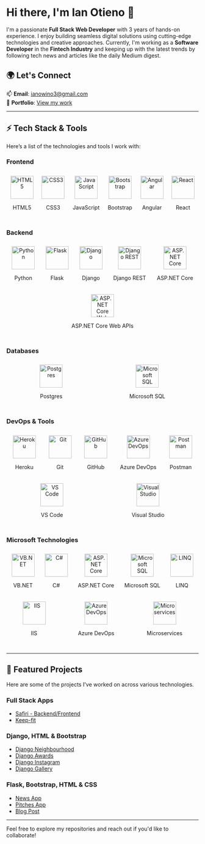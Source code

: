 # Hi there, I'm **Ian Otieno** 👋  
I'm a passionate **Full Stack Web Developer** with 3 years of hands-on experience. I enjoy building seamless digital solutions using cutting-edge technologies and creative approaches. Currently, I'm working as a **Software Developer** in the **Fintech Industry** and keeping up with the latest trends by following tech news and articles like the daily Medium digest.

## 🌍 Let's Connect  
📫 **Email**: [ianowino3@gmail.com](mailto:ianowino3@gmail.com)  
🔗 **Portfolio**: [View my work](https://ian-otieno.netlify.app/)

---

## ⚡ Tech Stack & Tools  
Here’s a list of the technologies and tools I work with:

### **Frontend**  
<div style="display: flex; flex-direction: row; justify-content: space-around; flex-wrap: wrap; margin-bottom: 20px;">
  <div style="text-align: center; margin: 10px;">
    <img src="https://cdn.jsdelivr.net/gh/devicons/devicon/icons/html5/html5-original.svg" alt="HTML5" width="60" height="60"/>
    <p>HTML5</p>
  </div>
  <div style="text-align: center; margin: 10px;">
    <img src="https://cdn.jsdelivr.net/gh/devicons/devicon/icons/css3/css3-original.svg" alt="CSS3" width="60" height="60"/>
    <p>CSS3</p>
  </div>
  <div style="text-align: center; margin: 10px;">
    <img src="https://cdn.jsdelivr.net/gh/devicons/devicon/icons/javascript/javascript-original.svg" alt="JavaScript" width="60" height="60"/>
    <p>JavaScript</p>
  </div>
  <div style="text-align: center; margin: 10px;">
    <img src="https://cdn.jsdelivr.net/gh/devicons/devicon/icons/bootstrap/bootstrap-original.svg" alt="Bootstrap" width="60" height="60"/>
    <p>Bootstrap</p>
  </div>
  <div style="text-align: center; margin: 10px;">
    <img src="https://cdn.jsdelivr.net/gh/devicons/devicon/icons/angularjs/angularjs-original.svg" alt="Angular" width="60" height="60"/>
    <p>Angular</p>
  </div>
  <div style="text-align: center; margin: 10px;">
    <img src="https://cdn.jsdelivr.net/gh/devicons/devicon/icons/react/react-original.svg" alt="React" width="60" height="60"/>
    <p>React</p>
  </div>
</div>

### **Backend**  
<div style="display: flex; flex-direction: row; justify-content: space-around; flex-wrap: wrap; margin-bottom: 20px;">
  <div style="text-align: center; margin: 10px;">
    <img src="https://cdn.jsdelivr.net/gh/devicons/devicon/icons/python/python-original.svg" alt="Python" width="60" height="60"/>
    <p>Python</p>
  </div>
  <div style="text-align: center; margin: 10px;">
    <img src="https://cdn.jsdelivr.net/gh/devicons/devicon/icons/flask/flask-original.svg" alt="Flask" width="60" height="60"/>
    <p>Flask</p>
  </div>
  <div style="text-align: center; margin: 10px;">
    <img src="https://cdn.jsdelivr.net/gh/devicons/devicon/icons/django/django-original.svg" alt="Django" width="60" height="60"/>
    <p>Django</p>
  </div>
  <div style="text-align: center; margin: 10px;">
    <img src="https://cdn.jsdelivr.net/gh/devicons/devicon/icons/django/django-plain-wordmark.svg" alt="Django REST" width="60" height="60"/>
    <p>Django REST</p>
  </div>
  <div style="text-align: center; margin: 10px;">
    <img src="https://cdn.jsdelivr.net/gh/devicons/devicon/icons/aspnet/aspnet-original.svg" alt="ASP.NET Core" width="60" height="60"/>
    <p>ASP.NET Core</p>
  </div>
  <div style="text-align: center; margin: 10px;">
    <img src="https://cdn.jsdelivr.net/gh/devicons/devicon/icons/aspnet/aspnet-original.svg" alt="ASP.NET Core Web APIs" width="60" height="60"/>
    <p>ASP.NET Core Web APIs</p>
  </div>
</div>

### **Databases**  
<div style="display: flex; flex-direction: row; justify-content: space-around; flex-wrap: wrap; margin-bottom: 20px;">
  <div style="text-align: center; margin: 10px;">
    <img src="https://cdn.jsdelivr.net/gh/devicons/devicon/icons/postgresql/postgresql-original.svg" alt="Postgres" width="60" height="60"/>
    <p>Postgres</p>
  </div>
  <div style="text-align: center; margin: 10px;">
    <img src="https://cdn.jsdelivr.net/gh/devicons/devicon/icons/microsoftsqlserver/microsoftsqlserver-plain.svg" alt="Microsoft SQL" width="60" height="60"/>
    <p>Microsoft SQL</p>
  </div>
</div>

### **DevOps & Tools**  
<div style="display: flex; flex-direction: row; justify-content: space-around; flex-wrap: wrap; margin-bottom: 20px;">
  <div style="text-align: center; margin: 10px;">
    <img src="https://cdn.jsdelivr.net/gh/devicons/devicon/icons/heroku/heroku-original.svg" alt="Heroku" width="60" height="60"/>
    <p>Heroku</p>
  </div>
  <div style="text-align: center; margin: 10px;">
    <img src="https://cdn.jsdelivr.net/gh/devicons/devicon/icons/git/git-original.svg" alt="Git" width="60" height="60"/>
    <p>Git</p>
  </div>
  <div style="text-align: center; margin: 10px;">
    <img src="https://cdn.jsdelivr.net/gh/devicons/devicon/icons/github/github-original.svg" alt="GitHub" width="60" height="60"/>
    <p>GitHub</p>
  </div>
  <div style="text-align: center; margin: 10px;">
    <img src="https://cdn.jsdelivr.net/gh/devicons/devicon/icons/azure/azure-original.svg" alt="Azure DevOps" width="60" height="60"/>
    <p>Azure DevOps</p>
  </div>
  <div style="text-align: center; margin: 10px;">
    <img src="https://cdn.jsdelivr.net/gh/devicons/devicon/icons/postman/postman-original.svg" alt="Postman" width="60" height="60"/>
    <p>Postman</p>
  </div>
  <div style="text-align: center; margin: 10px;">
    <img src="https://cdn.jsdelivr.net/gh/devicons/devicon/icons/vscode/vscode-original.svg" alt="VS Code" width="60" height="60"/>
    <p>VS Code</p>
  </div>
  <div style="text-align: center; margin: 10px;">
    <img src="https://cdn.jsdelivr.net/gh/devicons/devicon/icons/visualstudio/visualstudio-plain.svg" alt="Visual Studio" width="60" height="60"/>
    <p>Visual Studio</p>
  </div>
</div>

### **Microsoft Technologies**  
<div style="display: flex; flex-direction: row; justify-content: space-around; flex-wrap: wrap; margin-bottom: 20px;">
  <div style="text-align: center; margin: 10px;">
    <img src="https://cdn.jsdelivr.net/gh/devicons/devicon/icons/dot-net/dot-net-original.svg" alt="VB.NET" width="60" height="60"/>
    <p>VB.NET</p>
  </div>
  <div style="text-align: center; margin: 10px;">
    <img src="https://cdn.jsdelivr.net/gh/devicons/devicon/icons/csharp/csharp-original.svg" alt="C#" width="60" height="60"/>
    <p>C#</p>
  </div>
  <div style="text-align: center; margin: 10px;">
    <img src="https://cdn.jsdelivr.net/gh/devicons/devicon/icons/dot-net/dot-net-original.svg" alt="ASP.NET Core" width="60" height="60"/>
    <p>ASP.NET Core</p>
  </div>
  <div style="text-align: center; margin: 10px;">
    <img src="https://cdn.jsdelivr.net/gh/devicons/devicon/icons/microsoftsqlserver/microsoftsqlserver-plain.svg" alt="Microsoft SQL" width="60" height="60"/>
    <p>Microsoft SQL</p>
  </div>
  <div style="text-align: center; margin: 10px;">
    <img src="https://cdn.jsdelivr.net/gh/devicons/devicon/icons/linq/linq-original.svg" alt="LINQ" width="60" height="60"/>
    <p>LINQ</p>
  </div>
  <div style="text-align: center; margin: 10px;">
    <img src="https://cdn.jsdelivr.net/gh/devicons/devicon/icons/iis/iis-original.svg" alt="IIS" width="60" height="60"/>
    <p>IIS</p>
  </div>
  <div style="text-align: center; margin: 10px;">
    <img src="https://cdn.jsdelivr.net/gh/devicons/devicon/icons/azure/azure-original.svg" alt="Azure DevOps" width="60" height="60"/>
    <p>Azure DevOps</p>
  </div>
  <div style="text-align: center; margin: 10px;">
    <img src="https://cdn.jsdelivr.net/gh/devicons/devicon/icons/microservices/microservices-original.svg" alt="Microservices" width="60" height="60"/>
    <p>Microservices</p>
  </div>
</div>

---

## 🚀 Featured Projects  
Here are some of the projects I've worked on across various technologies.

### **Full Stack Apps**  
- [Safiri - Backend/Frontend](https://github.com/ian-otieno/Backend-Safiri)  
- [Keep-fit](https://github.com/ian-otieno/Keep-fit)

### **Django, HTML & Bootstrap**  
- [Django Neighbourhood](https://github.com/ian-otieno/Django-Neighbourhood)  
- [Django Awards](https://github.com/ian-otieno/Django-Awards)  
- [Django Instagram](https://github.com/ian-otieno/Django-Instagram)  
- [Django Gallery](https://github.com/ian-otieno/Django-Gallery)

### **Flask, Bootstrap, HTML & CSS**  
- [News App](https://github.com/ian-otieno/News-App)  
- [Pitches App](https://github.com/ian-otieno/pitches-app)  
- [Blog Post](https://github.com/ian-otieno/Blog-Post)

---

Feel free to explore my repositories and reach out if you'd like to collaborate!
